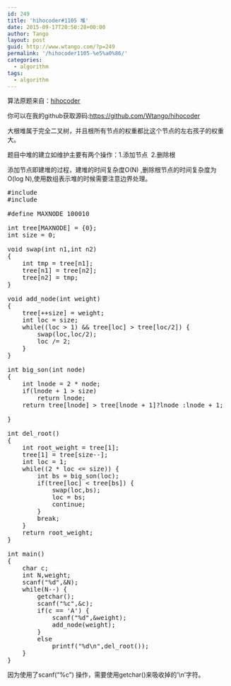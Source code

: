 ```yaml
---
id: 249
title: 'hihocoder#1105 堆'
date: 2015-09-17T20:50:28+00:00
author: Tango
layout: post
guid: http://www.wtango.com/?p=249
permalink: '/hihocoder1105-%e5%a0%86/'
categories:
  - algorithm
tags:
  - algorithm
---
```

算法原题来自：<a href="http://hihocoder.com/problemset/problem/1105" target="_blank">hihocoder</a>

你可以在我的github获取源码:<a href="https://github.com/Wtango/hihocoder" data-slimstat-tracking="true" data-slimstat-callback="true" data-slimstat-type="0">https://github.com/Wtango/hihocoder</a>

大根堆属于完全二叉树，并且根所有节点的权重都比这个节点的左右孩子的权重大。

题目中堆的建立如维护主要有两个操作：1.添加节点  2.删除根

<!--more-->

添加节点即建堆的过程，建堆的时间复杂度O(N) ,删除根节点的时间复杂度为O(log N),使用数组表示堆的时候需要注意边界处理。

<pre class="brush: cpp; title: ; notranslate" title="">#include <stdio.h>
#include <string.h>

#define MAXNODE 100010

int tree[MAXNODE] = {0};
int size = 0;

void swap(int n1,int n2)
{
	int tmp = tree[n1];
	tree[n1] = tree[n2];
	tree[n2] = tmp;
}

void add_node(int weight)
{
	tree[++size] = weight;
	int loc = size;
	while((loc > 1) && tree[loc] > tree[loc/2]) {
		swap(loc,loc/2);
		loc /= 2;
	}
}

int big_son(int node)
{
	int lnode = 2 * node;
	if(lnode + 1 > size)
		return lnode;
	return tree[lnode] > tree[lnode + 1]?lnode :lnode + 1;
	
}

int del_root()
{
	int root_weight = tree[1];
	tree[1] = tree[size--];
	int loc = 1;
	while((2 * loc <= size)) {
		int bs = big_son(loc);
		if(tree[loc] < tree[bs]) {
			swap(loc,bs);
			loc = bs;
			continue;
		}
		break;
	}
	return root_weight;
}

int main()
{
	char c;
	int N,weight;
	scanf("%d",&N);
	while(N--) {
		getchar();
		scanf("%c",&c);
		if(c == 'A') {
			scanf("%d",&weight);
			add_node(weight);
		}
		else
			printf("%d\n",del_root());
	}
}
</pre>

因为使用了scanf(&#8220;%c&#8221;) 操作，需要使用getchar()来吸收掉的&#8217;\n&#8217;字符。